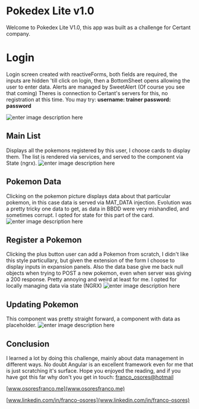 # Pokedex Lite v1.0
Welcome to Pokedex Lite V1.0, this app was built as a challenge for Certant company.


# Login

Login screen created with reactiveForms, both fields are required, the inputs are hidden 'till click on login, then a BottomSheet opens allowing the user to enter data. Alerts are managed by SweetAlert (Of course you see that coming)  Theres is connection to Certant's servers for this, no registration at this time. You may try:
**username: trainer
password: password**


![enter image description here](https://i.postimg.cc/Y0t98hsg/localhost-4200-home-i-Phone-SE-6.png)

## Main List

Displays all the pokemons registered by this user, I choose cards to display them. The list is rendered via services, and served to the component via State (ngrx).
![enter image description here](https://i.postimg.cc/wjW9Ywb1/localhost-4200-home-i-Phone-SE.png)

## Pokemon Data

Clicking on the pokemon picture displays data about that particular pokemon, in this case data is served via MAT_DATA injection. Evolution was a pretty tricky one data to get, as data in BBDD were very mishandled, and sometimes corrupt. I opted for state for this part of the card.
![enter image description here](https://i.postimg.cc/HxMJLqfZ/localhost-4200-home-i-Phone-SE-2.png)

## Register a Pokemon

Clicking the plus button user can add a Pokemon from scratch, I didn't like this style particullary, but given the extension of the form I choose to display inputs in expansion panels. Also the data base give me back null objects when trying to POST a new pokemon, even when server was giving a 200 response. Pretty annoying and weird at least for me. I opted for locally managing data via state (NGRX) 
![enter image description here](https://i.postimg.cc/d0mpK304/localhost-4200-home-i-Phone-SE-4.png)

## Updating Pokemon

This component was pretty straight forward, a component with data as placeholder.
![enter image description here](https://i.postimg.cc/yY8LDn8h/localhost-4200-home-i-Phone-SE-3.png)

## Conclusion
I learned a lot by doing this challenge, mainly about data management in different ways. No doubt Angular is an excellent framework even for me that is just scratching it's surface.
Hope you enjoyed the reading, and if you have got this far why don't you get in touch:
[franco_osores@hotmail](franco_osores@hotmail)


[www.osoresfranco.me](www.osoresfranco.me)


[www.linkedin.com/in/franco-osores](www.linkedin.com/in/franco-osores)
